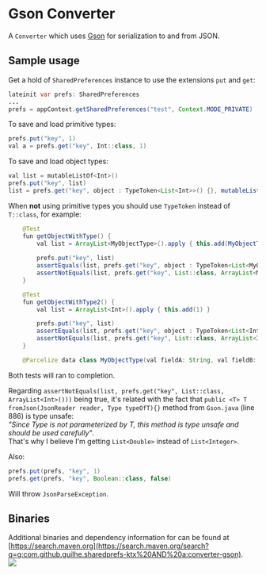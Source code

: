 # Gson Converter
A `Converter` which uses [Gson][1] for serialization to and from JSON.

## Sample usage
Get a hold of `SharedPreferences` instance to use the extensions `put` and `get`:
```java
lateinit var prefs: SharedPreferences
...
prefs = appContext.getSharedPreferences("test", Context.MODE_PRIVATE)
```

To save and load primitive types:
```java
prefs.put("key", 1)
val a = prefs.get("key", Int::class, 1)
```

To save and load object types:
```java
val list = mutableListOf<Int>()
prefs.put("key", list)
list = prefs.get("key", object : TypeToken<List<Int>>() {}, mutableListOf()))
```

When __not__ using primitive types you should use `TypeToken` instead of `T::class`, for example:
```java
    @Test
    fun getObjectWithType() {
        val list = ArrayList<MyObjectType>().apply { this.add(MyObjectType("string", 1, true)) }
        
        prefs.put("key", list)
        assertEquals(list, prefs.get("key", object : TypeToken<List<MyObjectType>>() {}, ArrayList()))
        assertNotEquals(list, prefs.get("key", List::class, ArrayList<MyObjectType>()))
    }

    @Test
    fun getObjectWithType2() {
        val list = ArrayList<Int>().apply { this.add(1) }

        prefs.put("key", list)
        assertEquals(list, prefs.get("key", object : TypeToken<List<Int>>() {}, ArrayList()))
        assertNotEquals(list, prefs.get("key", List::class, ArrayList<Int>()))
    }

    @Parcelize data class MyObjectType(val fieldA: String, val fieldB: Int, val fieldC: Boolean) : Parcelable
```
Both tests will ran to completion.

Regarding `assertNotEquals(list, prefs.get("key", List::class, ArrayList<Int>()))` being true, it's related with the fact that `public <T> T fromJson(JsonReader reader, Type typeOfT){}` method from `Gson.java` (line 886) is type unsafe\:  
 _"Since Type is not parameterized by T, this method is type unsafe and should be used carefully"_.  
 That's why I believe I'm getting `List<Double>` instead of `List<Integer>`.

Also:
```java
prefs.put(prefs, "key", 1)
prefs.get(prefs, "key", Boolean::class, false)
```
Will throw `JsonParseException`.

## Binaries
Additional binaries and dependency information for can be found at [https://search.maven.org](https://search.maven.org/search?q=g:com.github.guilhe.sharedprefs-ktx%20AND%20a:converter-gson).  
<a href='https://bintray.com/gdelgado/android/SharedPrefs-ktx%3Agson?source=watch' alt='Get automatic notifications about new "SharedPrefs-ktx:gson" versions'><img src='https://www.bintray.com/docs/images/bintray_badge_bw.png'></a>

 [1]: https://github.com/google/gson
